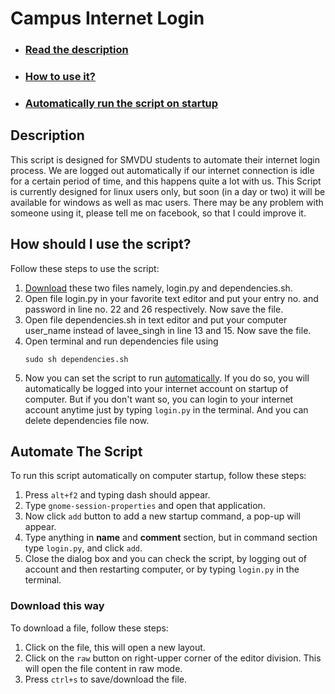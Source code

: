 <h1>Campus Internet Login</h1>

<ul>
	<li><h3><a href="#description">Read the description</a></h3></li>
	<li><h3><a href="#how-should-i-use-the-script">How to use it?</a></h3></li>
	<li><h3><a href="#automate-the-script">Automatically run the script on startup</a></h3></li>
</ul>


<h2>Description</h2>
This script is designed for SMVDU students to automate their internet login process. We are logged out automatically if our internet connection is idle for a certain period of time, and this happens quite a lot with us. This Script is currently designed for linux users only, but soon (in a day or two) it will be available for windows as well as mac users. There may be any problem with someone using it, please tell me on facebook, so that I could improve it. 

<h2>How should I use the script?</h2>

Follow these steps to use the script:

1. <a href="#download-this-way">Download</a> these two files namely, login.py and dependencies.sh. 
2. Open file login.py in your favorite text editor and put your entry no. and password in line no. 22 and 26 respectively. Now save the file.
3. Open file dependencies.sh in text editor and put your computer user_name instead of lavee_singh in line 13 and 15. Now save the file.
4. Open terminal and run dependencies file using 
	```
	sudo sh dependencies.sh
	```
5. Now you can set the script to run <a href="#automate-the-script">automatically</a>. If you do so, you will automatically be logged into your internet account on startup of computer. But if you don't want so, you can login to your internet account anytime just by typing ```login.py``` in the terminal. And you can delete dependencies file now.

<!-- 5. Convert the login.py into executable by using:
	```
	chmod a+x login.py
	```
6. Run the file by:
		a. double clicking and and choosing run option.
		b. running ```./login.py``` command in terminal -->


<h2>Automate The Script</h2>
To run this script automatically on computer startup, follow these steps:

1. Press ```alt+f2``` and typing dash should appear.
2. Type ```gnome-session-properties``` and open that application.
3. Now click `add` button to add a new startup command, a pop-up will appear.
4. Type anything in <b>name</b> and <b>comment</b> section, but in command section type ```login.py```, and click `add`.
5. Close the dialog box and you can check the script, by logging out of account and then restarting computer, or by typing ```login.py``` in the terminal.

<h3 >Download this way</h3>
To download a file, follow these steps:

1. Click on the file, this will open a new layout.
2. Click on the ```raw``` button on right-upper corner of the editor division. This will open the file content in raw mode.
3. Press ```ctrl+s``` to save/download the file.
